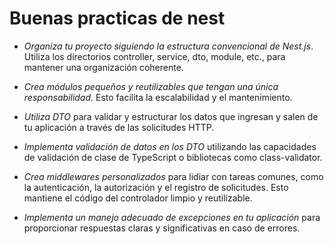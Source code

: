 # Buenas practicas de nest

- *Organiza tu proyecto siguiendo la estructura convencional de Nest.js*. Utiliza los directorios controller, service, dto, module, etc., para mantener una organización coherente.

- *Crea módulos pequeños y reutilizables que tengan una única responsabilidad*. Esto facilita la escalabilidad y el mantenimiento.

- *Utiliza DTO* para validar y estructurar los datos que ingresan y salen de tu aplicación a través de las solicitudes HTTP.

- *Implementa validación de datos en los DTO* utilizando las capacidades de validación de clase de TypeScript o bibliotecas como class-validator.

- *Crea middlewares personalizados* para lidiar con tareas comunes, como la autenticación, la autorización y el registro de solicitudes. Esto mantiene el código del controlador limpio y reutilizable.

- *Implementa un manejo adecuado de excepciones en tu aplicación* para proporcionar respuestas claras y significativas en caso de errores.


